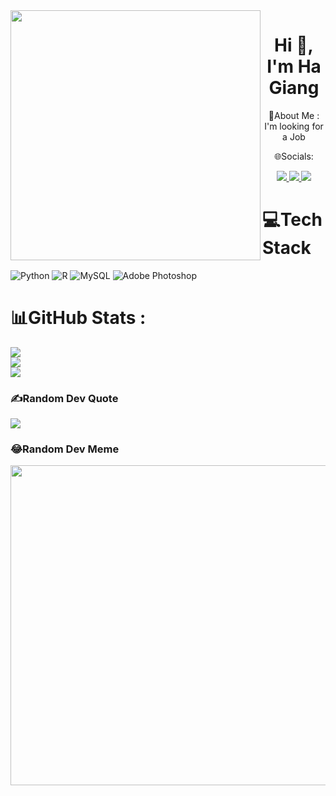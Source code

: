 <img align="left" width="400" src="https://github.githubassets.com/images/modules/profile/profile-first-repo.svg">
<h1 align="center">Hi 👋, I'm Ha Giang </h1>
<p align="center">
 💫About Me :
I'm looking for a Job
  <p align="center">
🌐Socials:
 <p align="center">
  </a>
  <a href="https://www.facebook.com/profile.php?id=100014731830018" alt="Facebook">
    <img src="https://img.icons8.com/fluent/48/000000/facebook-new.png" target="_blank" />
  </a> 
  <a href="https://github.com/hagiang123" alt="Github">
    <img src="https://img.icons8.com/fluent/48/000000/github.png"/>
  </a> 
  <a href="mailto:hoctap2514@gmail.com" alt="Email">
    <img src="https://img.icons8.com/fluent/48/000000/mailing.png"/>
  </a>
</p>


# 💻Tech Stack
![Python](https://img.shields.io/badge/python-3670A0?style=for-the-badge&logo=python&logoColor=ffdd54) ![R](https://img.shields.io/badge/r-%23276DC3.svg?style=for-the-badge&logo=r&logoColor=white) ![MySQL](https://img.shields.io/badge/mysql-%2300f.svg?style=for-the-badge&logo=mysql&logoColor=white) ![Adobe Photoshop](https://img.shields.io/badge/adobephotoshop-%2331A8FF.svg?style=for-the-badge&logo=adobephotoshop&logoColor=white)
# 📊GitHub Stats :
![](https://github-readme-stats.vercel.app/api?username=hagiang123&theme=radical&hide_border=false&include_all_commits=false&count_private=false)<br/>
![](https://github-readme-streak-stats.herokuapp.com/?user=hagiang123&theme=radical&hide_border=false)<br/>
![](https://github-readme-stats.vercel.app/api/top-langs/?username=hagiang123&theme=radical&hide_border=false&include_all_commits=false&count_private=false&layout=compact)

### ✍️Random Dev Quote
![](https://quotes-github-readme.vercel.app/api?type=horizontal&theme=radical)

### 😂Random Dev Meme
<img src="https://random-memer.herokuapp.com/" width="512px"/>

